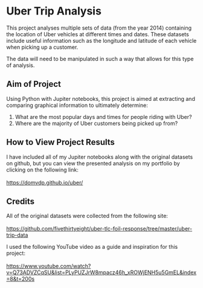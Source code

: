 # Uber Trip Analysis
This project analyses multiple sets of data (from the year 2014) containing the location of Uber vehicles at different times and dates. These datasets include useful information such as the longitude and latitude of each vehicle when picking up a customer.

The data will need to be manipulated in such a way that allows for this type of analysis.<br />

## Aim of Project
Using Python with Jupiter notebooks, this project is aimed at extracting and comparing graphical information to ultimately determine:

1. What are the most popular days and times for people riding with Uber?
2. Where are the majority of Uber customers being picked up from?

## How to View Project Results
I have included all of my Jupiter notebooks along with the original datasets on github, but you can view the presented analysis on my portfolio by clicking on the following link:<br /><br />
https://domvdp.github.io/uber/

## Credits
All of the original datasets were collected from the following site:<br /><br />
https://github.com/fivethirtyeight/uber-tlc-foil-response/tree/master/uber-trip-data

I used the following YouTube video as a guide and inspiration for this project:<br /><br />
https://www.youtube.com/watch?v=Q73ADVZCqSU&list=PLyPUZJrW8mpacz46h_xROWjENH5u5GmEL&index=8&t=200s
